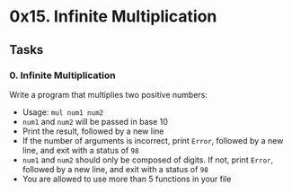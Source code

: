 0x15. Infinite Multiplication
=============================

Tasks
-----

### 0\. Infinite Multiplication

Write a program that multiplies two positive numbers:

-   Usage: `mul num1 num2`
-   `num1` and `num2` will be passed in base 10
-   Print the result, followed by a new line
-   If the number of arguments is incorrect, print `Error`, followed by a new line, and exit with a status of `98`
-   `num1` and `num2` should only be composed of digits. If not, print `Error`, followed by a new line, and exit with a status of `98`
-   You are allowed to use more than 5 functions in your file
